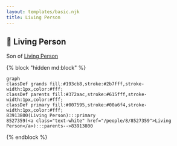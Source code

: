 ```yaml
---
layout: templates/basic.njk
title: Living Person
---
```

## 🔵 Living Person

Son of [Living Person](/people/8/8527359)

{% block "hidden md:block" %}
```mermaid
graph
classDef grands fill:#193cb8,stroke:#2b7fff,stroke-width:1px,color:#fff;
classDef parents fill:#372aac,stroke:#615fff,stroke-width:1px,color:#fff;
classDef primary fill:#007595,stroke:#00a6f4,stroke-width:1px,color:#fff;
83913800(Living Person):::primary
8527359(<a class="text-white" href="/people/8/8527359">Living Person</a>):::parents-->83913800
```
{% endblock %}
